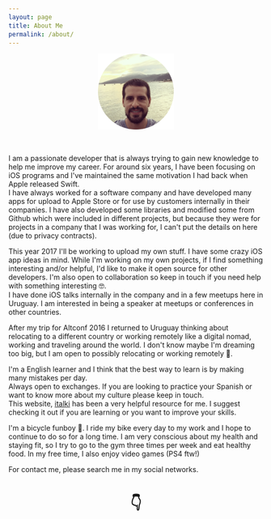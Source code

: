 ```yaml
---
layout: page
title: About Me
permalink: /about/
---
```


<div align="center">
<img src="/assets/images/avatar.png" alt="Juan Garcia" style="width:150px;height:150px;margin-bottom:0.8cm;">
</div>

<p>I am a passionate developer that is always trying to gain new knowledge to help me improve my career. For around six years, I have been focusing on iOS programs and I've maintained the same motivation I had back when Apple released Swift.<br>I have always worked for a software company and have developed many apps for upload to Apple Store or for use by customers internally in their companies. I have also developed some libraries and modified some from Github which were included in different projects, but because they were for projects in a company that I was working for, I can't put the details on here (due to privacy contracts).</p>  

<p>This year 2017 I'll be working to upload my own stuff. I have some crazy iOS app ideas in mind. While I'm working on my own projects, if I find something interesting and/or helpful, I'd like to make it open source for other developers. I'm also open to collaboration so keep in touch if you need help with something interesting &#x1F913;.<br>I have done iOS talks internally in the company and in a few meetups here in Uruguay. I am interested in being a speaker at meetups or conferences in other countries.</p>

<p>After my trip for Altconf 2016 I returned to Uruguay thinking about relocating to a different country or working remotely like a digital nomad, working and traveling around the world. I don't know maybe I'm dreaming too big, but I am open to possibly relocating or working remotely &#x1F680;.</p>

<p>I'm a English learner and I think that the best way to learn is by making many mistakes per day.<br>Always open to exchanges. If you are looking to practice your Spanish or want to know more about my culture please keep in touch.<br>This website, <a href="https://www.italki.com/i/AH6fAd" target="_blank">italki</a> has been a very helpful resource for me. I suggest checking it out if you are learning or you want to improve your skills.</p>

<p>I'm a bicycle funboy &#x1F6B4;. I ride my bike every day to my work and I hope to continue to do so for a long time. I am very conscious about my health and staying fit, so I try to go to the gym three times per week and eat healthy food. In my free time, I also enjoy video games (PS4 ftw!)</p>

<p> For contact me, please search me in my social networks.</p>

<div align="center">
  <H1>&#x1F447;</H1>
</div>